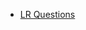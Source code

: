 <html>
<head></head>
<body>
	<ul>
	  <li><a href="https://ambarfulzele.github.io/RiyaJain/LRQuestion.html">LR Questions</a></li>
	</ul>
</body></html>
